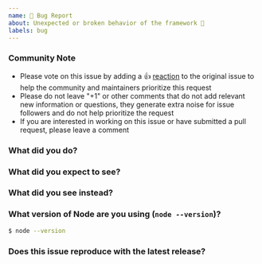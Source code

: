 ```yaml
---
name: 🐛 Bug Report
about: Unexpected or broken behavior of the framework 🤔
labels: bug
---
```


<!--- Please keep this note for the community --->

### Community Note

- Please vote on this issue by adding a 👍 [reaction](https://blog.github.com/2016-03-10-add-reactions-to-pull-requests-issues-and-comments/) to the original issue to help the community and maintainers prioritize this request
- Please do not leave "+1" or other comments that do not add relevant new information or questions, they generate extra noise for issue followers and do not help prioritize the request
- If you are interested in working on this issue or have submitted a pull request, please leave a comment

<!--- Thank you for keeping this note for the community --->


### What did you do?

### What did you expect to see?

### What did you see instead?

### What version of Node are you using (`node --version`)?

```sh
$ node --version
```

### Does this issue reproduce with the latest release?